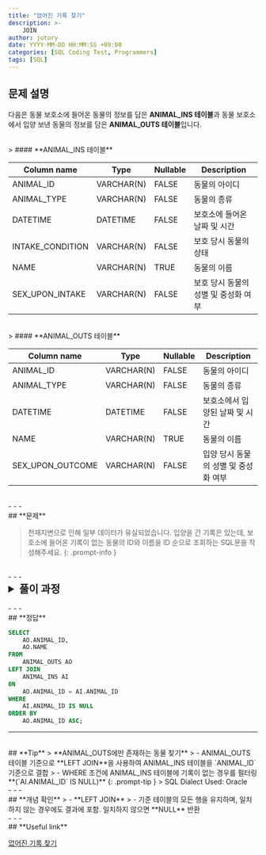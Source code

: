```yaml
---
title: "없어진 기록 찾기"
description: >-
    JOIN
author: jutory
date: YYYY-MM-DD HH:MM:SS +09:00
categories: [SQL Coding Test, Programmers]
tags: [SQL]
---
```


## **문제 설명**

다음은 동물 보호소에 들어온 동물의 정보를 담은 **ANIMAL_INS  테이블**과  동물 보호소에서 입양 보낸 동물의 정보를 담은 **ANIMAL_OUTS 테이블**입니다.

<br>
> #### **ANIMAL_INS 테이블**

| Column name       | Type         | Nullable | Description                     |
|-------------------|--------------|----------|---------------------------------|
| ANIMAL_ID         | VARCHAR(N)   | FALSE    | 동물의 아이디                  |
| ANIMAL_TYPE       | VARCHAR(N)   | FALSE    | 동물의 종류                    |
| DATETIME          | DATETIME     | FALSE    | 보호소에 들어온 날짜 및 시간   |
| INTAKE_CONDITION  | VARCHAR(N)   | FALSE    | 보호 당시 동물의 상태          |
| NAME              | VARCHAR(N)   | TRUE     | 동물의 이름                    |
| SEX_UPON_INTAKE   | VARCHAR(N)   | FALSE    | 보호 당시 동물의 성별 및 중성화 여부 |

<br>
> #### **ANIMAL_OUTS 테이블**

| Column name       | Type         | Nullable | Description                     |
|-------------------|--------------|----------|---------------------------------|
| ANIMAL_ID         | VARCHAR(N)   | FALSE    | 동물의 아이디                  |
| ANIMAL_TYPE       | VARCHAR(N)   | FALSE    | 동물의 종류                    |
| DATETIME          | DATETIME     | FALSE    | 보호소에서 입양된 날짜 및 시간 |
| NAME              | VARCHAR(N)   | TRUE     | 동물의 이름                    |
| SEX_UPON_OUTCOME  | VARCHAR(N)   | FALSE    | 입양 당시 동물의 성별 및 중성화 여부 |

<br>
- - -
<br>
## **문제**

> 천재지변으로 인해 일부 데이터가 유실되었습니다. 입양을 간 기록은 있는데, 보호소에 들어온 기록이 없는 동물의 ID와 이름을 ID 순으로 조회하는 SQL문을 작성해주세요.
{: .prompt-info }

<br>
- - -
<br>
<details>
  <summary style="font-size: 1.5em; font-weight: bold;">풀이 과정</summary>
<div markdown="1">
1. **조건 확인**  
   - **ANIMAL_INS 테이블**에 존재하지 않는 **ANIMAL_OUTS 테이블**의 `ANIMAL_ID`를 찾아야함
   - 결과는 ANIMAL_ID 기준으로 오름차순 정렬

2. **테이블 결합 (JOIN)**  
   - **ANIMAL_OUTS 테이블** 기준으로 **LEFT JOIN** 사용
   - **LEFT JOIN** 선택 이유: ANIMAL_OUTS 테이블에 존재하지만 ANIMAL_INS 테이블에는 없는 **`ANIMAL_ID`**를 찾기 위해 (기준 테이블인 **ANIMAL_OUTS 테이블**의 모든 데이터를 유지하기 위해서)

3. **NULL 값 필터링**  
   - **WHERE AI.`ANIMAL_ID` IS NULL** 조건을 사용하여 보호소에 들어온 기록이 없는 동물만 선택해야겠군.
     - **LEFT JOIN**에서 결합되지 않은 데이터는 NULL로 반환되기 때문에 이 조건을 활용

4. **결과 정렬하기**  
   - 정렬 기준에 따라 **ORDER BY**로 결과 정렬
       - `ANIMAL_ID` 기준으로 정렬 (Default값은 ASC)

5. **최종 결과 출력**  
   - SELECT 절에서 보호소에 들어온 기록이 없는 **동물의 ID(`ANIMAL_ID`)**와 **이름(`NAME`)** 출력

* **교훈**  
   - 조인하고 IS NULL 로 필터링하여 특정 테이블에 존재하지 않는 데이터를 쉽게 추출하는 것.. 자주 쓰이므로... 잊지 말 것... NULL.. 처리...
</div>
</details>

<br>
- - -
<br>
## **정답**

```sql
SELECT 
    AO.ANIMAL_ID, 
    AO.NAME
FROM 
    ANIMAL_OUTS AO
LEFT JOIN 
    ANIMAL_INS AI
ON 
    AO.ANIMAL_ID = AI.ANIMAL_ID
WHERE 
    AI.ANIMAL_ID IS NULL
ORDER BY 
    AO.ANIMAL_ID ASC;  
```

- - -
<br>
## **Tip**
> **ANIMAL_OUTS에만 존재하는 동물 찾기**  
>    - ANIMAL_OUTS 테이블 기준으로 **LEFT JOIN**을 사용하여 ANIMAL_INS 테이블을 `ANIMAL_ID` 기준으로 결합
>    - WHERE 조건에 ANIMAL_INS 테이블에 기록이 없는 경우를 필터링 **(`AI.ANIMAL_ID` IS NULL)**
{: .prompt-tip }
> SQL Dialect Used: Oracle

<br>
- - -
<br>
## **개념 확인**
> - **LEFT JOIN**
>    - 기준 테이블의 모든 행을 유지하며, 일치하지 않는 경우에도 결과에 포함. 일치하지 않으면 **NULL** 반환

<br>
- - -
<br>
## **Useful link**

[없어진 기록 찾기](https://school.programmers.co.kr/learn/courses/30/lessons/59042)